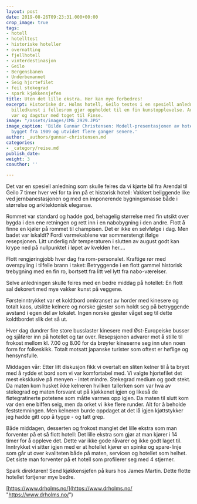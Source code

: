```yaml
---
layout: post
date: 2019-08-26T09:23:31.000+00:00
crop_image: true
tags:
- hotell
- hotelltest
- historiske hoteller
- overnatting
- fjellhotell
- vinterdestinasjon
- Geilo
- Bergensbanen
- Underbemannet
- Seig hjortefilet
- feil stekegrad
- spark kjøkkensjefen
title: Uten det lille ekstra. Her kan mye forbedres!
excerpt: Historiske dr. Holms hotell, Geilo testes i en spesiell anledning. Flott
  billedkunst i fellesrom gjør oppholdet til en fin kunstopplevelse. August med fint
  vær og dagstur med toget til Finse.
image: "/assets/images/IMG_2929.JPG"
image_caption: 'Bilde Gunnar Christensen: Modell-presentasjonen av hotellet. Det ble
  bygget fra 1909 og utvidet flere ganger senere.'
author: _authors/gunnar-christensen.md
categories:
- _category/reise.md
publish_date: 
weight: 3
coauthor: ''

---
```

Det var en spesiell anledning som skulle feires da vi kjørte bil fra Arendal til Geilo 7 timer hver vei for  ta inn på et historisk hotell: Vakkert beliggende like ved jernbanestasjonen og med en imponerende bygningsmasse både i størrelse og arkitektonisk eleganse.

Rommet var standard og hadde god, behagelig størrelse med fin utsikt over bygda i den ene retningen og rett inn i en nabobygning i den andre. Flott å finne en kjøler på rommet til champisen. Det er ikke en selvfølge i dag. Men badet var iskaldt? Fordi varmekablene var sommerstengt ifølge resepsjonen. Litt underlig når temperaturen i slutten av august godt kan krype ned på nullpunktet i løpet av kvelden her....

Flott rengjøringjobb hver dag fra rom-personalet. Kraftige rør med overspyling i tilfelle brann i taket: Betryggende i en flott gammel historisk trebygning med en fin ro, bortsett fra litt vel lytt fra nabo-værelser.

Selve anledningen skulle feires med en bedre middag på hotellet: En flott sal dekorert med mye vakker kunst på veggene.

Førsteinntrykket var et koldtbord omkranset av horder med kinesere og totalt kaos, utslitte kelnere og norske gjester som holdt seg på betryggende avstand i egen del av lokalet. Ingen norske gjester våget seg til dette koldtbordet slik det så ut.

Hver dag dundrer fire store busslaster kinesere med Øst-Europeiske busser og sjåfører inn på hotellet og tar over. Resepsjonen advarer mot å stille til frokost mellom kl. 7.00 og 8.00 for da brøyter kineserne seg inn uten noen form for folkeskikk. Totalt motsatt japanske turister som oftest er høflige og hensynsfulle.

Middagen vår: Etter litt diskusjon fikk vi overtalt en sliten kelner til å ta bryet med å rydde et bord som vi var komfortabel med. Vi valgte hjortefilet det mest eksklusive på menyen - intet mindre. Stekegrad medium og godt stekt. Da maten kom husket ikke kelneren hvilken tallerken som var hva av stekegrad og maten forsvant ut på kjøkkenet igjen og likeså de fløtegratinerte potetene som måtte varmes opp igjen. Da maten til slutt kom var den ene biffen seig, men da orket vi ikke flere runder. Alt for å beholde feststemningen. Men kelneren burde oppdaget at det lå igjen kjøttstykker jeg hadde gitt opp å tygge - og tatt grep.

Både middagen, desserten og frokost manglet det lille ekstra som man forventer på et så flott hotell: Det lille ekstra som gjør at man kjører i 14 timer for å oppleve det. Dette var ikke gode råvarer og ikke godt laget til. Inntrykket vi sitter igjen med er at hotellet kjører en spinke og spare-linje som går ut over kvaliteten både på maten, servicen og hotellet som helhet. Det siste man forventer på et hotell som profilerer seg med 4 stjerner.

Spark direktøren! Send kjøkkensjefen på kurs hos James Martin. Dette flotte hotellet fortjener mye bedre.

[https://www.drholms.no/](https://www.drholms.no/ "https://www.drholms.no/")